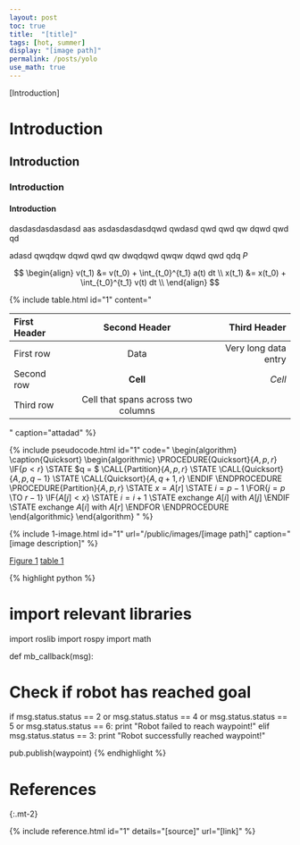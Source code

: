 ```yaml
---
layout: post
toc: true
title:  "[title]"
tags: [hot, summer]
display: "[image path]"
permalink: /posts/yolo
use_math: true
---
```


[Introduction]


# Introduction
## Introduction
### Introduction
#### Introduction

dasdasdasdasdasd aas asdasdasdasdqwd qwdasd  qwd qwd qw dqwd qwd qd 

adasd qwqdqw dqwd qwd qw dwqdqwd qwqw dqwd qwd qdq $P$

$$
\begin{align}
v(t_1) &= v(t_0) + \int_{t_0}^{t_1} a(t) dt \\  
x(t_1) &= x(t_0) + \int_{t_0}^{t_1} v(t) dt \\
\end{align}
$$

{% include table.html id="1" content="

| First Header  | Second Header | Third Header         |
| :------------ | :-----------: | -------------------: |
| First row     | Data          | Very long data entry |
| Second row    | **Cell**      | *Cell*               |
| Third row     | Cell that spans across two columns  ||

" 
caption="attadad" %}

{% include pseudocode.html id="1" code="
\begin{algorithm}
\caption{Quicksort}
\begin{algorithmic}
\PROCEDURE{Quicksort}{$A, p, r$}
    \IF{$p < r$} 
        \STATE $q = $ \CALL{Partition}{$A, p, r$}
        \STATE \CALL{Quicksort}{$A, p, q - 1$}
        \STATE \CALL{Quicksort}{$A, q + 1, r$}
    \ENDIF
\ENDPROCEDURE
\PROCEDURE{Partition}{$A, p, r$}
    \STATE $x = A[r]$
    \STATE $i = p - 1$
    \FOR{$j = p$ \TO $r - 1$}
        \IF{$A[j] < x$}
            \STATE $i = i + 1$
            \STATE exchange
            $A[i]$ with     $A[j]$
        \ENDIF
        \STATE exchange $A[i]$ with $A[r]$
    \ENDFOR
\ENDPROCEDURE
\end{algorithmic}
\end{algorithm}
" %}

{% include 1-image.html id="1" url="/public/images/[image path]" caption="[image description]" %}

[Figure 1](#img-1)
[table 1](#table-1)

{% highlight python %}
# import relevant libraries
import roslib
import rospy
import math

def mb_callback(msg):
  # Check if robot has reached goal
  if msg.status.status == 2 or msg.status.status == 4 or msg.status.status == 5 or msg.status.status == 6:
    print "Robot failed to reach waypoint!"
  elif msg.status.status == 3:
    print "Robot successfully reached waypoint!"
  
  pub.publish(waypoint)
{% endhighlight %}

# References
{:.mt-2}

{% include reference.html
    id="1"
    details="[source]"
    url="[link]" 
%}